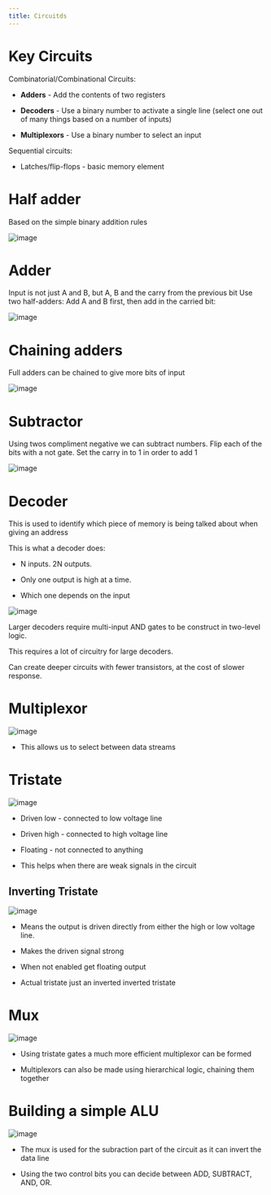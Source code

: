```yaml
---
title: Circuitds
---
```


# Key Circuits

Combinatorial/Combinational Circuits:

- **Adders** - Add the contents of two registers

- **Decoders** - Use a binary number to activate a single line (select
  one out of many things based on a number of inputs)

- **Multiplexors** - Use a binary number to select an input

Sequential circuits:

- Latches/flip-flops - basic memory element

# Half adder

Based on the simple binary addition rules

![image](/img/Year_1/CSys/DEMA/Circuits/half_adder.png)

# Adder

Input is not just A and B, but A, B and the carry from the previous bit
Use two half-adders: Add A and B first, then add in the carried bit:

![image](/img/Year_1/CSys/DEMA/Circuits/adder.png)

# Chaining adders

Full adders can be chained to give more bits of input

![image](/img/Year_1/CSys/DEMA/Circuits/chain_adder.png)

# Subtractor

Using twos compliment negative we can subtract numbers. Flip each of the
bits with a not gate. Set the carry in to 1 in order to add 1

![image](/img/Year_1/CSys/DEMA/Circuits/subtractor.png)

# Decoder

This is used to identify which piece of memory is being talked about
when giving an address

This is what a decoder does:

- N inputs. 2N outputs.

- Only one output is high at a time.

- Which one depends on the input

![image](/img/Year_1/CSys/DEMA/Circuits/decoder.png)

Larger decoders require multi-input AND gates to be construct in
two-level logic.

This requires a lot of circuitry for large decoders.

Can create deeper circuits with fewer transistors, at the cost of slower
response.

# Multiplexor

![image](/img/Year_1/CSys/DEMA/Circuits/multiplexor.png)

- This allows us to select between data streams

# Tristate

![image](/img/Year_1/CSys/DEMA/Circuits/tristate.png)

- Driven low - connected to low voltage line

- Driven high - connected to high voltage line

- Floating - not connected to anything

- This helps when there are weak signals in the circuit

## Inverting Tristate

![image](/img/Year_1/CSys/DEMA/Circuits/inverting_tristate.png)

- Means the output is driven directly from either the high or low
  voltage line.

- Makes the driven signal strong

- When not enabled get floating output

- Actual tristate just an inverted inverted tristate

# Mux

![image](/img/Year_1/CSys/DEMA/Circuits/mux.png)

- Using tristate gates a much more efficient multiplexor can be formed

- Multiplexors can also be made using hierarchical logic, chaining
  them together

# Building a simple ALU

![image](/img/Year_1/CSys/DEMA/Circuits/ALU.png)

- The mux is used for the subraction part of the circuit as it can
  invert the data line

- Using the two control bits you can decide between ADD, SUBTRACT,
  AND, OR.

